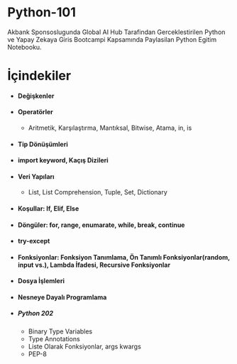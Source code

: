 # Python-101
Akbank Sponsoslugunda Global AI Hub Tarafindan Gerceklestirilen Python ve Yapay Zekaya Giris Bootcampi Kapsamında Paylasilan Python Egitim Notebooku.

# İçindekiler

- #### Değişkenler
- #### Operatörler
    - Aritmetik, Karşılaştırma, Mantıksal, Bitwise, Atama, in, is

- #### Tip Dönüşümleri
- #### import keyword, Kaçış Dizileri
- #### Veri Yapıları
    - List, List Comprehension, Tuple, Set, Dictionary

- #### Koşullar: If, Elif, Else
- #### Döngüler: for, range, enumarate, while, break, continue
- #### try-except
- #### Fonksiyonlar: Fonksiyon Tanımlama, Ön Tanımlı Fonksiyonlar(random, input vs.), Lambda İfadesi, Recursive Fonksiyonlar
- #### Dosya İşlemleri
- #### Nesneye Dayalı Programlama
- ##### Python 202

    - Binary Type Variables
    - Type Annotations
    - Liste Olarak Fonksiyonlar, args kwargs
    - PEP-8
